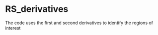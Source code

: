 # RS_derivatives
The code uses the first and second derivatives to identify the regions of interest
